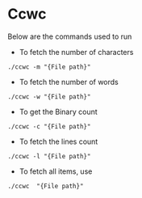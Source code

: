 # Ccwc



Below are the commands used to run

+ To fetch the number of characters

```
./ccwc -m "{File path}"
```


+ To fetch the number of words

```
./ccwc -w "{File path}"
```


+ To get the Binary count

```
./ccwc -c "{File path}"
```


+ To fetch the lines count

```
./ccwc -l "{File path}"
```

+ To fetch all items, use

```
./ccwc  "{File path}"
```